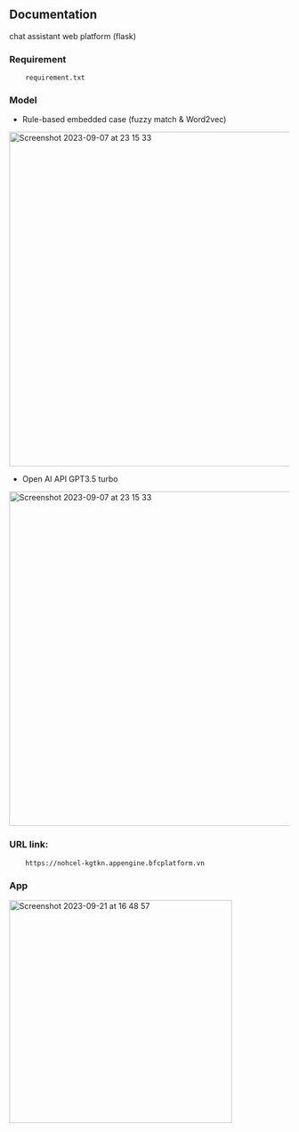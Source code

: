 ## Documentation
chat assistant web platform (flask)

### Requirement
        requirement.txt

<h3> Model </h3>

 - Rule-based embedded case (fuzzy match & Word2vec)
<img width="600" alt="Screenshot 2023-09-07 at 23 15 33" src="https://github.com/lcmd65/assistant-dsc.qt/assets/93373784/45e06a9a-e729-405d-80f1-921e559b481b">

   
 - Open AI API GPT3.5 turbo
<img width="600" alt="Screenshot 2023-09-07 at 23 15 33" src="https://github.com/lcmd65/assistant-dsc.qt/assets/93373784/dd248403-0ec7-4b08-baae-fda50b4636ee">


### URL link:
        https://nohcel-kgtkn.appengine.bfcplatform.vn
### App

<img width="400" alt="Screenshot 2023-09-21 at 16 48 57" src="https://github.com/lcmd65/assistant-dsc.web/assets/93373784/21691b26-4dca-426a-bea3-aa9bc7b5fed6">

